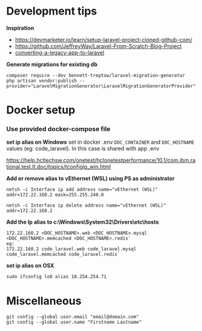 # Development tips
**Inspiration**
 - https://devmarketer.io/learn/setup-laravel-project-cloned-github-com/
 - https://github.com/JeffreyWay/Laravel-From-Scratch-Blog-Project
 - [converting-a-legacy-app-to-laravel](https://tighten.com/blog/converting-a-legacy-app-to-laravel/)

**Generate migrations for existing db**

    composer require --dev bennett-treptow/laravel-migration-generator
    php artisan vendor:publish --provider="LaravelMigrationGenerator\LaravelMigrationGeneratorProvider"


# Docker setup

### Use provided docker-compose file

**set ip alias on Windows**
set in docker .env `DOC_CONTAINER` and `DOC_HOSTNAME` values (eg: code_laravel). In this case is shared with app .env

https://help.hcltechsw.com/onetest/hclonetestperformance/10.1/com.ibm.rational.test.lt.doc/topics/tconfigip_win.html

**Add or remove alias to vEthernet (WSL) using PS as administrator**

`netsh -c Interface ip add address name="vEthernet (WSL)" addr=172.22.160.2 mask=255.255.240.0`

`netsh -c Interface ip delete address name="vEthernet (WSL)" addr=172.22.160.2`

**Add the Ip alias to c:\Windows\System32\Drivers\etc\hosts**

    172.22.160.2 <DOC_HOSTNAME>.web <DOC_HOSTNAME>.mysql <DOC_HOSTNAME>.memcached <DOC_HOSTNAME>.redis`
    eg: 
    172.22.160.2 code_laravel.web code_laravel.mysql code_laravel.memcached code_laravel.redis`

**set ip alias on OSX**

    sudo ifconfig lo0 alias 10.254.254.71



# Miscellaneous
    git config --global user.email "email@domain.com"
    git config --global user.name "Firstname Lastname"
